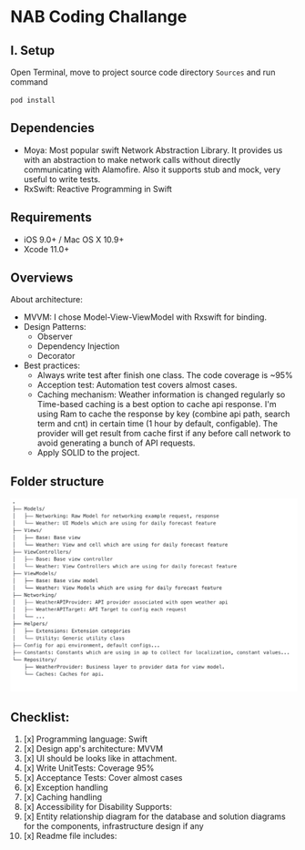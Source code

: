 # NAB Coding Challange
## I. Setup

Open Terminal, move to project source code directory `Sources` and run command

`pod install`

## Dependencies

* Moya: Most popular swift Network Abstraction Library. It provides us with an abstraction to make network calls without directly communicating with Alamofire. Also it supports stub and mock, very useful to write tests.
* RxSwift: Reactive Programming in Swift


## Requirements

* iOS 9.0+ / Mac OS X 10.9+
* Xcode 11.0+

## Overviews
 About architecture:
+ MVVM: I chose Model-View-ViewModel with Rxswift for binding.
+ Design Patterns: 
  + Observer
  + Dependency Injection
  + Decorator
+ Best practices: 
  + Always write test after finish one class. The code coverage is ~95%
  + Acception test: Automation test covers almost cases.
  + Caching mechanism: Weather information is changed regularly so Time-based caching is a best option to cache api response. I'm using Ram to cache the response by key (combine api path, search term and cnt) in certain time (1 hour by default, configable). The provider will get result from cache first if any before call network to avoid generating a bunch of API requests.
  + Apply SOLID to the project.

## Folder structure
![Folder structure](img/structure.png)

## Checklist:

1. [x] Programming language: Swift 
2. [x] Design app's architecture: MVVM
3. [x] UI should be looks like in attachment.
4. [x] Write UnitTests: Coverage 95%
5. [x] Acceptance Tests: Cover almost cases
6. [x] Exception handling
7. [x] Caching handling
8. [x] Accessibility for Disability Supports:
9. [x] Entity relationship diagram for the database and solution diagrams for the components, infrastructure design if any
10. [x] Readme file includes:

  




